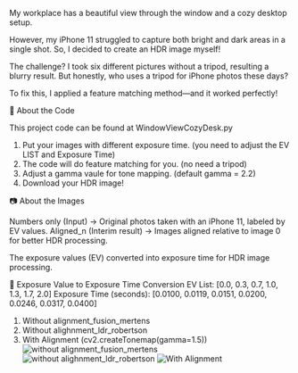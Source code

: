 My workplace has a beautiful view through the window and a cozy desktop setup.

However, my iPhone 11 struggled to capture both bright and dark areas in a single shot. 
So, I decided to create an HDR image myself!

The challenge? 
I took six different pictures without a tripod, resulting a blurry result. 
But honestly, who uses a tripod for iPhone photos these days?

To fix this, I applied a feature matching method—and it worked perfectly!

📌 About the Code

This project code can be found at WindowViewCozyDesk.py

1. Put your images with different exposure time. (you need to adjust the EV LIST and Exposure Time) 
2. The code will do feature matching for you. (no need a tripod)
3. Adjust a gamma vaule for tone mapping. (default gamma = 2.2)
4. Download your HDR image!

📷 About the Images

Numbers only (Input) → Original photos taken with an iPhone 11, labeled by EV values.
Aligned_n (Interim result) → Images aligned relative to image 0 for better HDR processing. 

The exposure values (EV) converted into exposure time for HDR image processing.

🔹 Exposure Value to Exposure Time Conversion
EV List: [0.0, 0.3, 0.7, 1.0, 1.3, 1.7, 2.0]
Exposure Time (seconds): [0.0100, 0.0119, 0.0151, 0.0200, 0.0246, 0.0317, 0.0400]

1) Without alignment_fusion_mertens
2) Without alighnment_ldr_robertson
3) With Alignment (cv2.createTonemap(gamma=1.5))
![without alignment_fusion_mertens](https://github.com/user-attachments/assets/36d6b357-12a3-46da-a330-a9a9f40f4ed4)
![without alighnment_ldr_robertson](https://github.com/user-attachments/assets/ce3d0592-ba0d-4f62-bc36-8b0437d95bc9)
![With Alignment](https://github.com/user-attachments/assets/2ed017f9-a83d-4868-9a10-4033e09a8308)

